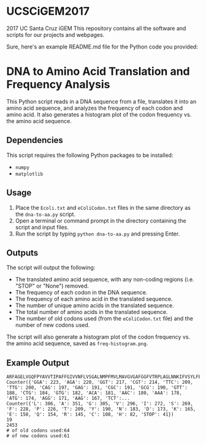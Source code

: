 # UCSCiGEM2017
2017 UC Santa Cruz iGEM
This repository contains all the software and scripts for our projects and webpages.


Sure, here's an example README.md file for the Python code you provided:

# DNA to Amino Acid Translation and Frequency Analysis

This Python script reads in a DNA sequence from a file, translates it into an amino acid sequence, and analyzes the frequency of each codon and amino acid. It also generates a histogram plot of the codon frequency vs. the amino acid sequence.

## Dependencies

This script requires the following Python packages to be installed:

- `numpy`
- `matplotlib`

## Usage

1. Place the `Ecoli.txt` and `eColiCodon.txt` files in the same directory as the `dna-to-aa.py` script.
2. Open a terminal or command prompt in the directory containing the script and input files.
3. Run the script by typing `python dna-to-aa.py` and pressing Enter.

## Outputs

The script will output the following:

- The translated amino acid sequence, with any non-coding regions (i.e. "STOP" or "None") removed.
- The frequency of each codon in the DNA sequence.
- The frequency of each amino acid in the translated sequence.
- The number of unique amino acids in the translated sequence.
- The total number of amino acids in the translated sequence.
- The number of old codons used (from the `eColiCodon.txt` file) and the number of new codons used.

The script will also generate a histogram plot of the codon frequency vs. the amino acid sequence, saved as `freq-histogram.png`.

## Example Output

```
ARFAGELVGQFPYAVVTIPAFFGIVVNFLVSGALNMPFMVLMAVGVGAFGGFVTRPLAGLNNKIFVSYLFEGQFTL
Counter({'GGA': 223, 'AGA': 220, 'GGT': 217, 'CGT': 214, 'TTC': 209, 'TTG': 200, 'CAG': 197, 'GAG': 191, 'CGC': 191, 'GCG': 190, 'GTT': 188, 'CTG': 184, 'GTG': 182, 'ACA': 181, 'AAC': 180, 'AAA': 178, 'ATG': 174, 'AGG': 171, 'AAG': 167, 'TCT':...
Counter({'L': 386, 'A': 351, 'G': 305, 'V': 296, 'I': 272, 'S': 269, 'F': 228, 'P': 226, 'T': 209, 'Y': 190, 'N': 183, 'D': 173, 'K': 165, 'E': 158, 'Q': 154, 'R': 145, 'C': 108, 'H': 82, 'STOP': 41})
19
2453
# of old codons used:64
# of new codons used:61
```
